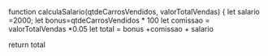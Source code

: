 function calculaSalario(qtdeCarrosVendidos, valorTotalVendas) {
 let salario =2000;
 let bonus=qtdeCarrosVendidos * 100
 let comissao = valorTotalVendas *0.05
 let total = bonus +comissao + salario
 
 return total